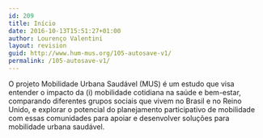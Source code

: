 ```yaml
---
id: 209
title: Início
date: 2016-10-13T15:51:27+01:00
author: Lourenço Valentini
layout: revision
guid: http://www.hum-mus.org/105-autosave-v1/
permalink: /105-autosave-v1/
---
```

<span style="font-weight: 400">O projeto Mobilidade Urbana Saudável (MUS) é um estudo que visa entender o impacto da (i) mobilidade cotidiana na saúde e bem-estar, comparando diferentes grupos sociais que vivem no Brasil e no Reino Unido, e explorar o potencial do planejamento participativo de mobilidade com essas comunidades para apoiar e desenvolver soluções para mobilidade urbana saudável.<br /> </span>